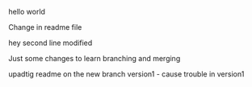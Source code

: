 hello world


Change in readme file

hey second line
modified


Just some changes to learn branching and merging

upadtig readme on the new branch version1 - cause trouble in version1
